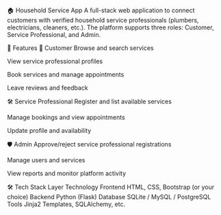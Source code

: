🏠 Household Service App
A full-stack web application to connect customers with verified household service professionals (plumbers, electricians, cleaners, etc.). The platform supports three roles: Customer, Service Professional, and Admin.

🚀 Features
👤 Customer
Browse and search services

View service professional profiles

Book services and manage appointments

Leave reviews and feedback

🛠️ Service Professional
Register and list available services

Manage bookings and view appointments

Update profile and availability

🛡️ Admin
Approve/reject service professional registrations

Manage users and services

View reports and monitor platform activity

🛠️ Tech Stack
Layer	Technology
Frontend	HTML, CSS, Bootstrap (or your choice)
Backend	Python (Flask)
Database	SQLite / MySQL / PostgreSQL
Tools	Jinja2 Templates, SQLAlchemy, etc.


